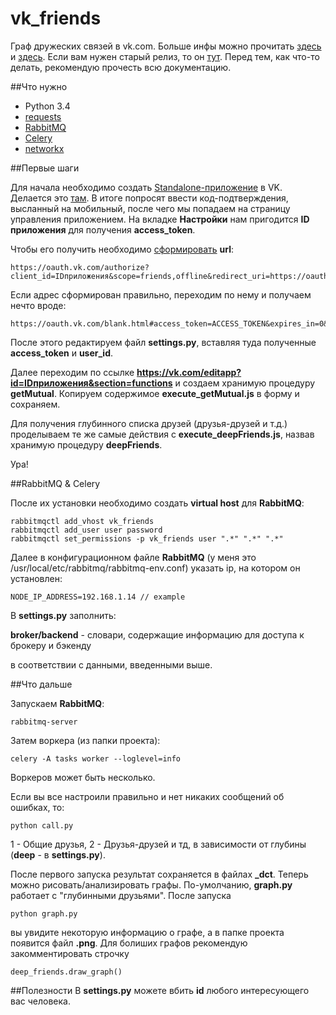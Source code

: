 vk_friends
==========

Граф дружеских связей в vk.com. Больше инфы можно прочитать [здесь](http://habrahabr.ru/post/221251/) и [здесь](http://habrahabr.ru/post/N/). Если вам нужен старый релиз, то он [тут](https://github.com/stleon/vk_friends/releases/tag/v1.0.0). Перед тем, как что-то делать, рекомендую прочесть всю документацию.

##Что нужно

* Python 3.4
* [requests](https://github.com/kennethreitz/requests)
* [RabbitMQ](http://www.rabbitmq.com)
* [Celery](http://www.celeryproject.org)
* [networkx](https://github.com/networkx/networkx)

##Первые шаги

Для начала необходимо создать [Standalone-приложение](https://vk.com/dev/standalone) в VK. Делается это [там](https://vk.com/editapp?act=create). В итоге попросят ввести код-подтверждения, высланный на мобильный, после чего мы попадаем на страницу управления приложением. На вкладке **Настройки** нам пригодится **ID приложения** для получения **access_token**. 

Чтобы его получить необходимо [сформировать](https://vk.com/dev/auth_mobile) **url**:
```
https://oauth.vk.com/authorize?client_id=IDприложения&scope=friends,offline&redirect_uri=https://oauth.vk.com/blank.html&display=page&v=5.21&response_type=token
```

Если адрес сформирован правильно, переходим по нему и получаем нечто вроде:
```
https://oauth.vk.com/blank.html#access_token=ACCESS_TOKEN&expires_in=0&user_id=USER_ID
```

После этого редактируем файл **settings.py**, вставляя туда полученные **access_token** и **user_id**.

Далее переходим по ссылке **https://vk.com/editapp?id=IDприложения&section=functions** и создаем хранимую процедуру **getMutual**.
Копируем содержимое **execute_getMutual.js** в форму и сохраняем.

Для получения глубинного списка друзей (друзья-друзей и т.д.) проделываем те же самые действия с **execute_deepFriends.js**, назвав хранимую процедуру **deepFriends**.

Ура!

##RabbitMQ & Celery

После их установки необходимо создать **virtual host** для **RabbitMQ**:

```
rabbitmqctl add_vhost vk_friends
rabbitmqctl add_user user password
rabbitmqctl set_permissions -p vk_friends user ".*" ".*" ".*"
```

Далее в конфигурационном файле **RabbitMQ** (у меня это /usr/local/etc/rabbitmq/rabbitmq-env.conf) указать ip, на котором он установлен:

```
NODE_IP_ADDRESS=192.168.1.14 // example
```

В **settings.py** заполнить:

**broker/backend** - словари, содержащие информацию для доступа к брокеру и бэкенду

в соответствии с данными, введенными выше.

##Что дальше

Запускаем **RabbitMQ**:

```
rabbitmq-server
```

Затем воркера (из папки проекта):

```
celery -A tasks worker --loglevel=info
```

Воркеров может быть несколько.

Если вы все настроили правильно и нет никаких сообщений об ошибках, то:

```
python call.py
```

1 - Общие друзья, 2 - Друзья-друзей и тд, в зависимости от глубины (**deep** - в **settings.py**).

После первого запуска результат сохраняется в файлах **_dct**. Теперь можно рисовать/анализировать графы. По-умолчанию, **graph.py** работает с "глубинными друзьями". После запуска 

```
python graph.py
```

вы увидите некоторую информацию о графе, а в папке проекта появится файл **.png**. Для болиших графов рекомендую закомментировать строчку 

```
deep_friends.draw_graph()
```

##Полезности
В **settings.py** можете вбить **id** любого интересующего вас человека.


